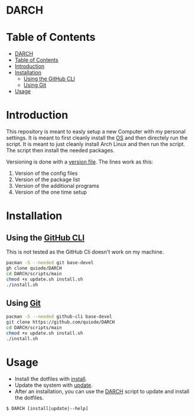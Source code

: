 # DARCH

# Table of Contents

- [DARCH](#darch)
- [Table of Contents](#table-of-contents)
- [Introduction](#introduction)
- [Installation](#installation)
  - [Using the GitHub CLI](#using-the-github-cli)
  - [Using Git](#using-git)
- [Usage](#usage)

# Introduction

This repository is meant to easly setup a new Computer with my personal settings. It is meant to first cleanly install the [OS](https://anarchyinstaller.gitlab.io/) and then directely run the script. It is meant to just cleanly install Arch Linux and then run the script. The script then install the needed packages.

Versioning is done with a [version file](version.txt). The lines work as this:

1. Version of the config files
1. Version of the package list
1. Version of the additional programs
1. Version of the one time setup

# Installation

## Using the [GitHub CLI](https://github.com/cli/cli)

This is not tested as the GitHub Cli doesn't work on my machine.

```bash
pacman -S --needed git base-devel
gh clone quiode/DARCH
cd DARCH/scripts/main
chmod +x update.sh install.sh
./install.sh
```

## Using [Git](https://git-scm.com/)

```bash
pacman -S --needed github-cli base-devel
git clone https://github.com/quiode/DARCH
cd DARCH/scripts/main
chmod +x update.sh install.sh
./install.sh
```

# Usage

- Install the dotfiles with [install](./scripts/main/install.sh).
- Update the system with [update](./scripts/main/update.sh).
- After an installation, you can use the [DARCH]() script to update and install the dotfiles.

```
$ DARCH [install|update|--help]
```
